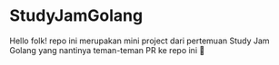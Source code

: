 # StudyJamGolang
Hello folk! repo ini merupakan mini project dari pertemuan Study Jam Golang yang nantinya teman-teman PR ke repo ini 🥳
